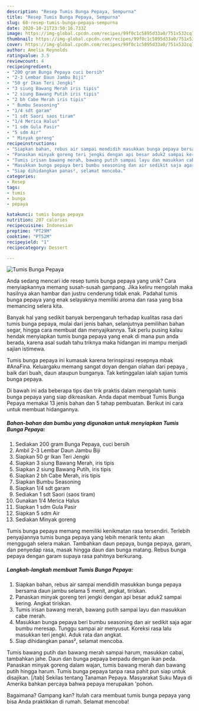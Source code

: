 ```yaml
---
description: "Resep Tumis Bunga Pepaya, Sempurna"
title: "Resep Tumis Bunga Pepaya, Sempurna"
slug: 60-resep-tumis-bunga-pepaya-sempurna
date: 2020-10-21T23:50:16.733Z
image: https://img-global.cpcdn.com/recipes/99f0c1c5895d33a0/751x532cq70/tumis-bunga-pepaya-foto-resep-utama.jpg
thumbnail: https://img-global.cpcdn.com/recipes/99f0c1c5895d33a0/751x532cq70/tumis-bunga-pepaya-foto-resep-utama.jpg
cover: https://img-global.cpcdn.com/recipes/99f0c1c5895d33a0/751x532cq70/tumis-bunga-pepaya-foto-resep-utama.jpg
author: Amelia Reynolds
ratingvalue: 3.5
reviewcount: 4
recipeingredient:
- "200 gram Bunga Pepaya cuci bersih"
- "2-3 Lembar Daun Jambu Biji"
- "50 gr Ikan Teri Jengki"
- "3 siung Bawang Merah iris tipis"
- "2 siung Bawang Putih iris tipis"
- "2 bh Cabe Merah iris tipis"
- " Bumbu Seasoning"
- "1/4 sdt garam"
- "1 sdt Saori saos tiram"
- "1/4 Merica Halus"
- "1 sdm Gula Pasir"
- "5 sdm Air"
- " Minyak goreng"
recipeinstructions:
- "Siapkan bahan, rebus air sampai mendidih masukkan bunga pepaya bersama daun jambu selama 5 menit, angkat, tiriskan."
- "Panaskan minyak goreng teri jengki dengan api besar aduk2 sampai kering. Angkat tiriskan."
- "Tumis irisan bawang merah, bawang putih sampai layu dan masukkan cabe merah."
- "Masukkan bunga pepaya beri bumbu seasoning dan air sedikit saja agar bumbu meresap. Tunggu sampai air menyusut. Koreksi rasa lalu masukkan teri jengki. Aduk rata dan angkat."
- "Siap dihidangkan panas², selamat mencoba."
categories:
- Resep
tags:
- tumis
- bunga
- pepaya

katakunci: tumis bunga pepaya 
nutrition: 207 calories
recipecuisine: Indonesian
preptime: "PT29M"
cooktime: "PT52M"
recipeyield: "1"
recipecategory: Dessert

---
```



![Tumis Bunga Pepaya](https://img-global.cpcdn.com/recipes/99f0c1c5895d33a0/751x532cq70/tumis-bunga-pepaya-foto-resep-utama.jpg)

Anda sedang mencari ide resep tumis bunga pepaya yang unik? Cara menyiapkannya memang susah-susah gampang. Jika keliru mengolah maka hasilnya akan hambar dan justru cenderung tidak enak. Padahal tumis bunga pepaya yang enak selayaknya memiliki aroma dan rasa yang bisa memancing selera kita.

Banyak hal yang sedikit banyak berpengaruh terhadap kualitas rasa dari tumis bunga pepaya, mulai dari jenis bahan, selanjutnya pemilihan bahan segar, hingga cara membuat dan menyajikannya. Tak perlu pusing kalau hendak menyiapkan tumis bunga pepaya yang enak di mana pun anda berada, karena asal sudah tahu triknya maka hidangan ini mampu menjadi sajian istimewa.

Tumis bunga pepaya ini kumasak karena terinspirasi resepnya mbak #AnaFina. Keluargaku memang sangat doyan dengan olahan dari pepaya , baik dari buah, daun ataupun bunganya. Tak ketinggalan ialah sajian tumis bunga pepaya.


Di bawah ini ada beberapa tips dan trik praktis dalam mengolah tumis bunga pepaya yang siap dikreasikan. Anda dapat membuat Tumis Bunga Pepaya memakai 13 jenis bahan dan 5 tahap pembuatan. Berikut ini cara untuk membuat hidangannya.

<!--inarticleads1-->

##### Bahan-bahan dan bumbu yang digunakan untuk menyiapkan Tumis Bunga Pepaya:

1. Sediakan 200 gram Bunga Pepaya, cuci bersih
1. Ambil 2-3 Lembar Daun Jambu Biji
1. Siapkan 50 gr Ikan Teri Jengki
1. Siapkan 3 siung Bawang Merah, iris tipis
1. Siapkan 2 siung Bawang Putih, iris tipis
1. Siapkan 2 bh Cabe Merah, iris tipis
1. Siapkan  Bumbu Seasoning
1. Siapkan 1/4 sdt garam
1. Sediakan 1 sdt Saori (saos tiram)
1. Gunakan 1/4 Merica Halus
1. Siapkan 1 sdm Gula Pasir
1. Siapkan 5 sdm Air
1. Sediakan  Minyak goreng


Tumis bunga pepaya memang memiliki kenikmatan rasa tersendiri. Terlebih penyajiannya tumis bunga pepaya yang lebih menarik tentu akan menggugah selera makan. Tambahkan daun pepaya, bunga pepaya, garam, dan penyedap rasa, masak hingga daun dan bunga matang. Rebus bunga pepaya dengan garam supaya rasa pahitnya berkurang. 

<!--inarticleads2-->

##### Langkah-langkah membuat Tumis Bunga Pepaya:

1. Siapkan bahan, rebus air sampai mendidih masukkan bunga pepaya bersama daun jambu selama 5 menit, angkat, tiriskan.
1. Panaskan minyak goreng teri jengki dengan api besar aduk2 sampai kering. Angkat tiriskan.
1. Tumis irisan bawang merah, bawang putih sampai layu dan masukkan cabe merah.
1. Masukkan bunga pepaya beri bumbu seasoning dan air sedikit saja agar bumbu meresap. Tunggu sampai air menyusut. Koreksi rasa lalu masukkan teri jengki. Aduk rata dan angkat.
1. Siap dihidangkan panas², selamat mencoba.


Tumis bawang putih dan bawang merah sampai harum, masukkan cabai, tambahkan jahe. Daun dan bunga pepaya berpadu dengan ikan peda. Panaskan minyak goreng dalam wajan, tumis bawang merah dan bawang putih hingga harum. Tumis bunga pepaya tanpa rasa pahit pun siap untuk disajikan. [/tab] Sekilas tentang Tanaman Pepaya. Masyarakat Suku Maya di Amerika bahkan percaya bahwa pepaya merupakan &#39;pohon. 

Bagaimana? Gampang kan? Itulah cara membuat tumis bunga pepaya yang bisa Anda praktikkan di rumah. Selamat mencoba!
